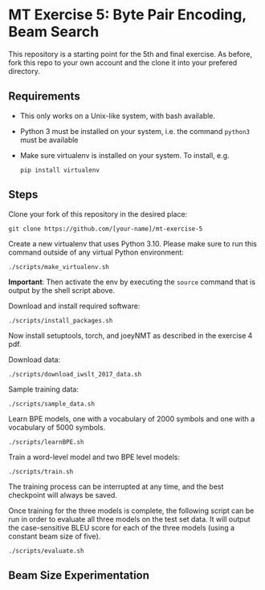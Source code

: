 # MT Exercise 5: Byte Pair Encoding, Beam Search
This repository is a starting point for the 5th and final exercise. As before, fork this repo to your own account and the clone it into your prefered directory.

## Requirements

- This only works on a Unix-like system, with bash available.
- Python 3 must be installed on your system, i.e. the command `python3` must be available
- Make sure virtualenv is installed on your system. To install, e.g.

    `pip install virtualenv`

## Steps

Clone your fork of this repository in the desired place:

    git clone https://github.com/[your-name]/mt-exercise-5

Create a new virtualenv that uses Python 3.10. Please make sure to run this command outside of any virtual Python environment:

    ./scripts/make_virtualenv.sh

**Important**: Then activate the env by executing the `source` command that is output by the shell script above.

Download and install required software:

    ./scripts/install_packages.sh

Now install setuptools, torch, and joeyNMT as described in the exercise 4 pdf. 

Download data:

    ./scripts/download_iwslt_2017_data.sh

Sample training data:

    ./scripts/sample_data.sh
    
Learn BPE models, one with a vocabulary of 2000 symbols and one with a vocabulary of 5000 symbols. 

    ./scripts/learnBPE.sh

Train a word-level model and two BPE level models:

    ./scripts/train.sh

The training process can be interrupted at any time, and the best checkpoint will always be saved.

Once training for the three models is complete, the following script can be run in order to evaluate all three models on the test set data. It will output the case-sensitive BLEU score for each of the three models (using a constant beam size of five). 

    ./scripts/evaluate.sh

## Beam Size Experimentation